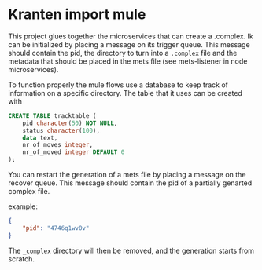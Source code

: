 # Kranten import mule

This project glues together the microservices that can create a <pid>.complex. Ik can be
initialized by placing a message on its trigger queue. This message should contain the
pid, the directory to turn into a `.complex` file and the metadata that should be placed
in the mets file (see mets-listener in node microservices).

To function properly the mule flows use a database to keep track of information on a
specific directory. The table that it uses can be created with

```sql
CREATE TABLE tracktable (
	pid character(50) NOT NULL,
	status character(100),
	data text,
	nr_of_moves integer,
	nr_of_moved integer DEFAULT 0
);
```

You can restart the generation of a mets file by placing a message on the recover queue.
This message should contain the pid of a partially genarted complex file.

example:

```json
{
	"pid": "4746q1wv0v"
}
```

The `_complex` directory will then be removed, and the generation starts from scratch.
